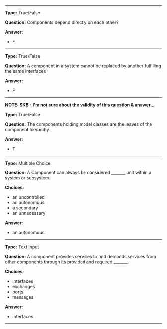 ----

__Type:__  True/False
 
__Question:__  Components depend directly on each other?
 
__Answer:__
  - F
  

----

__Type:__  True/False
 
__Question:__  A component in a system cannot be replaced by another fulfilling the same interfaces
 
__Answer:__
  - F
  

----
__NOTE: SKB - I'm not sure about the validity of this question & answer.___

__Type:__  True/False
 
__Question:__ The components holding model classes are the leaves of the component hierarchy 
 
__Answer:__
  - T
  

----
__Type:__  Multiple Choice
 
__Question:__  A Component can always be considered _______ unit within a system or subsystem.
 
__Choices:__
  - an uncontrolled
  - an autonomous
  - a secondary
  - an unnecessary 

__Answer:__
  - an autonomous
  

----

__Type:__ Text Input
 
__Question:__  A component provides services to and demands services from other components through its provided and required _______. 


__Choices:__
  - interfaces
  - exchanges
  - ports
  - messages

__Answer:__
  - interfaces
  
----
